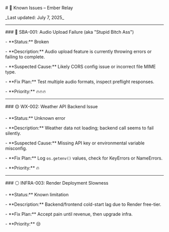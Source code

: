 \# 🐞 Known Issues – Ember Relay



\_Last updated: July 7, 2025\_



---



\### 🔴 SBA-001: Audio Upload Failure (aka "Stupid Bitch Ass")

\- \*\*Status:\*\* Broken

\- \*\*Description:\*\* Audio upload feature is currently throwing errors or failing to complete.

\- \*\*Suspected Cause:\*\* Likely CORS config issue or incorrect file MIME type.

\- \*\*Fix Plan:\*\* Test multiple audio formats, inspect preflight responses.

\- \*\*Priority:\*\* 🔥🔥🔥



---



\### 🟡 WX-002: Weather API Backend Issue

\- \*\*Status:\*\* Unknown error

\- \*\*Description:\*\* Weather data not loading; backend call seems to fail silently.

\- \*\*Suspected Cause:\*\* Missing API key or environmental variable misconfig.

\- \*\*Fix Plan:\*\* Log `os.getenv()` values, check for KeyErrors or NameErrors.

\- \*\*Priority:\*\* 🔥



---



\### ⚪️ INFRA-003: Render Deployment Slowness

\- \*\*Status:\*\* Known limitation

\- \*\*Description:\*\* Backend/frontend cold-start lag due to Render free-tier.

\- \*\*Fix Plan:\*\* Accept pain until revenue, then upgrade infra.

\- \*\*Priority:\*\* 😒



